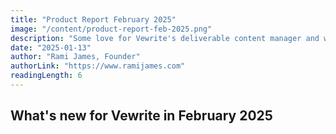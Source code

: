 ```yaml
---
title: "Product Report February 2025"
image: "/content/product-report-feb-2025.png"
description: "Some love for Vewrite's deliverable content manager and writing system."
date: "2025-01-13"
author: "Rami James, Founder"
authorLink: "https://www.ramijames.com"
readingLength: 6
---
```


## What's new for Vewrite in February 2025

